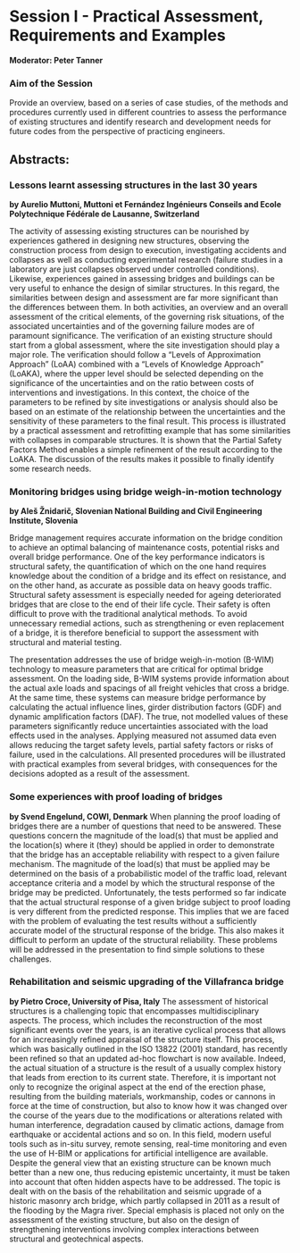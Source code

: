 # Session I - Practical Assessment, Requirements and Examples
**Moderator: Peter Tanner**

### Aim of the Session

Provide an overview, based on a series of case studies, of the methods and procedures currently used in different countries to assess the performance of existing structures and identify research and development needs for future codes from the perspective of practicing engineers.

## Abstracts:

### Lessons learnt assessing structures in the last 30 years

**by Aurelio Muttoni, Muttoni et Fernández Ingénieurs Conseils and Ecole Polytechnique Fédérale de Lausanne, Switzerland**

The activity of assessing existing structures can be nourished by experiences gathered in designing new structures, observing the construction process from design to execution, investigating accidents and collapses as well as conducting experimental research (failure studies in a laboratory are just collapses observed under controlled conditions). Likewise, experiences gained in assessing bridges and buildings can be very useful to enhance the design of similar structures. In this regard, the similarities between design and assessment are far more significant than the differences between them. In both activities, an overview and an overall assessment of the critical elements, of the governing risk situations, of the associated uncertainties and of the governing failure modes are of paramount significance. The verification of an existing structure should start from a global assessment, where the site investigation should play a major role. The verification should follow a “Levels of Approximation Approach” (LoAA) combined with a “Levels of Knowledge Approach” (LoAKA), where the upper level should be selected depending on the significance of the uncertainties and on the ratio between costs of interventions and investigations. In this context, the choice of the parameters to be refined by site investigations or analysis should also be based on an estimate of the relationship between the uncertainties and the sensitivity of these parameters to the final result. This process is illustrated by a practical assessment and retrofitting example that has some similarities with collapses in comparable structures. It is shown that the Partial Safety Factors Method enables a simple refinement of the result according to the LoAKA. The discussion of the results makes it possible to finally identify some research needs.



### Monitoring bridges using bridge weigh-in-motion technology
**by Aleš Žnidarič, Slovenian National Building and Civil Engineering Institute, Slovenia**

Bridge management requires accurate information on the bridge condition to achieve an optimal balancing of maintenance costs, potential risks and overall bridge performance. One of the key performance indicators is structural safety, the quantification of which on the one hand requires knowledge about the condition of a bridge and its effect on resistance, and on the other hand, as accurate as possible data on heavy goods traffic. Structural safety assessment is especially needed for ageing deteriorated bridges that are close to the end of their life cycle. Their safety is often difficult to prove with the traditional analytical methods. To avoid unnecessary remedial actions, such as strengthening or even replacement of a bridge, it is therefore beneficial to support the assessment with structural and material testing.  

The presentation addresses the use of bridge weigh-in-motion (B-WIM) technology to measure parameters that are critical for optimal bridge assessment. On the loading side, B-WIM systems provide information about the actual axle loads and spacings of all freight vehicles that cross a bridge. At the same time, these systems can measure bridge performance by calculating the actual influence lines, girder distribution factors (GDF) and dynamic amplification factors (DAF). The true, not modelled values of these parameters significantly reduce uncertainties associated with the load effects used in the analyses. Applying measured not assumed data even allows reducing the target safety levels, partial safety factors or risks of failure, used in the calculations. All presented procedures will be illustrated with practical examples from several bridges, with consequences for the decisions adopted as a result of the assessment.

### Some experiences with proof loading of bridges
**by Svend Engelund, COWI, Denmark**
When planning the proof loading of bridges there are a number of questions that need to be answered. These questions concern the magnitude of the load(s) that must be applied and the location(s) where it (they) should be applied in order to demonstrate that the bridge has an acceptable reliability with respect to a given failure mechanism. The magnitude of the load(s) that must be applied may be determined on the basis of a probabilistic model of the traffic load, relevant acceptance criteria and a model by which the structural response of the bridge may be predicted. Unfortunately, the tests performed so far indicate that the actual structural response of a given bridge subject to proof loading is very different from the predicted response. This implies that we are faced with the problem of evaluating the test results without a sufficiently accurate model of the structural response of the bridge. This also makes it difficult to perform an update of the structural reliability. These problems will be addressed in the presentation to find simple solutions to these challenges.

### Rehabilitation and seismic upgrading of the Villafranca bridge
**by Pietro Croce, University of Pisa, Italy**
The assessment of historical structures is a challenging topic that encompasses multidisciplinary aspects. The process, which includes the reconstruction of the most significant events over the years, is an iterative cyclical process that allows for an increasingly refined appraisal of the structure itself. This process, which was basically outlined in the ISO 13822 (2001) standard, has recently been refined so that an updated ad-hoc flowchart is now available. Indeed, the actual situation of a structure is the result of a usually complex history that leads from erection to its current state. Therefore, it is important not only to recognize the original aspect at the end of the erection phase, resulting from the building materials, workmanship, codes or cannons in force at the time of construction, but also to know how it was changed over the course of the years due to the modifications or alterations related with human interference, degradation caused by climatic actions, damage from earthquake or accidental actions and so on. In this field, modern useful tools such as in-situ survey, remote sensing, real-time monitoring and even the use of H-BIM or applications for artificial intelligence are available. Despite the general view that an existing structure can be known much better than a new one, thus reducing epistemic uncertainty, it must be taken into account that often hidden aspects have to be addressed. The topic is dealt with on the basis of the rehabilitation and seismic upgrade of a historic masonry arch bridge, which partly collapsed in 2011 as a result of the flooding by the Magra river. Special emphasis is placed not only on the assessment of the existing structure, but also on the design of strengthening interventions involving complex interactions between structural and geotechnical aspects. 

